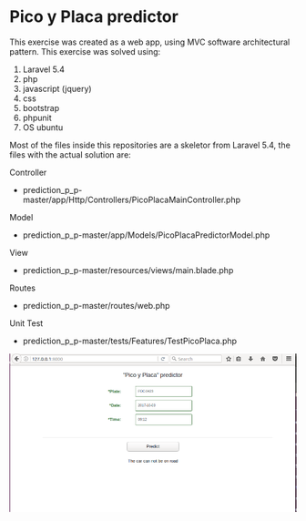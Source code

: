 # Pico y Placa predictor

This exercise was created as a web app, using MVC software architectural pattern.
This exercise was solved using:

1. Laravel 5.4
2. php
3. javascript (jquery)
4. css  
5. bootstrap 
6. phpunit 
7. OS ubuntu 


Most of the files inside this repositories are a skeletor from Laravel 5.4, the files with the actual solution are: 


Controller
- prediction_p_p-master/app/Http/Controllers/PicoPlacaMainController.php

Model
- prediction_p_p-master/app/Models/PicoPlacaPredictorModel.php

View 
- prediction_p_p-master/resources/views/main.blade.php

Routes
- prediction_p_p-master/routes/web.php

Unit Test
- prediction_p_p-master/tests/Features/TestPicoPlaca.php



![alt text](https://github.com/natykn/prediction_p_p/blob/master/imageReadme/response.png)
